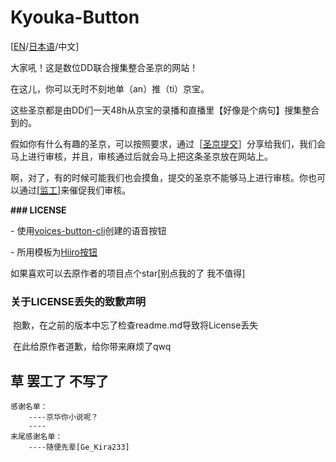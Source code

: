 # Kyouka-Button

[[EN](https://github.com/Timolop233/Kyouka-button/blob/main/README-EN.md)/[日本语](https://github.com/Timolop233/Kyouka-button/blob/main/README-JA.md)/中文]

大家吼！这是数位DD联合搜集整合圣京的网站！

在这儿，你可以无时不刻地单（an）推（ti）京宝。

这些圣京都是由DD们一天48h从京宝的录播和直播里【好像是个病句】搜集整合到的。

假如你有什么有趣的圣京，可以按照要求，通过［[圣京提交](https://github.com/Timolop233/Kyouka-button/issues/1)］分享给我们，我们会马上进行审核，并且，审核通过后就会马上把这条圣京放在网站上。

啊，对了，有的时候可能我们也会摸鱼，提交的圣京不能够马上进行审核。你也可以通过[[监工](https://github.com/Timolop233/Kyouka-button/projects/2)]来催促我们审核。


**### LICENSE**

\- 使用[voices-button-cli](https://github.com/blacktunes/voices-button-cli)创建的语音按钮

\- 所用模板为[Hiiro按钮](https://github.com/blacktunes/hiiro-button)


如果喜欢可以去原作者的项目点个star[别点我的了 我不值得]


### 关于LICENSE丢失的致歉声明 ###

​	抱歉，在之前的版本中忘了检查readme.md导致将License丢失

​	在此给原作者道歉，给你带来麻烦了qwq


## 草 罢工了 不写了



   	感谢名单：
   		----京华你小说呢？
   		----
   	末尾感谢名单：
   	 	----随便先辈[Ge_Kira233]

